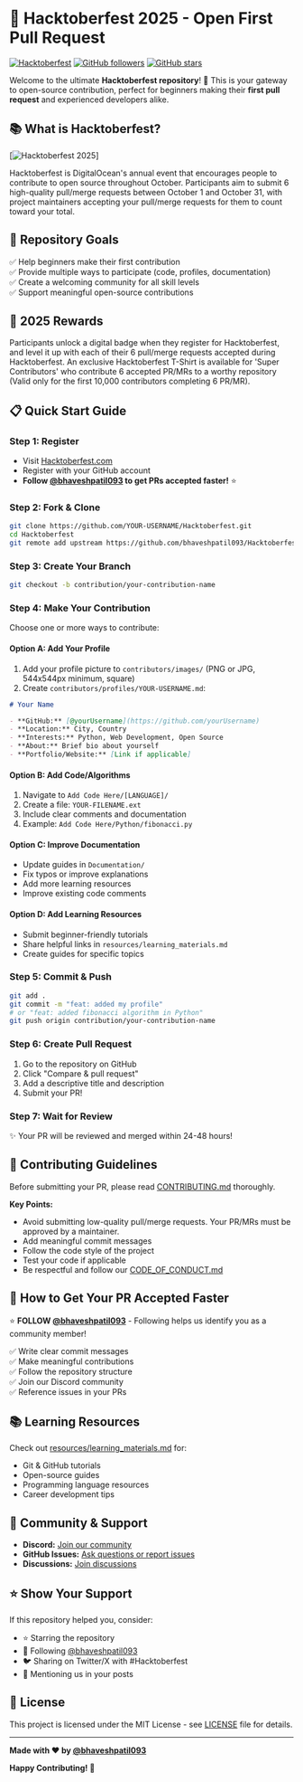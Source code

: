 # 🎃 Hacktoberfest 2025 - Open First Pull Request

[![Hacktoberfest](https://img.shields.io/badge/Hacktoberfest-2025-blueviolet)](https://hacktoberfest.com)
[![GitHub followers](https://img.shields.io/github/followers/bhaveshpatil093?style=social)](https://github.com/bhaveshpatil093)
[![GitHub stars](https://img.shields.io/github/stars/bhaveshpatil093/Hacktoberfest?style=social)](https://github.com/bhaveshpatil093/Hacktoberfest)

Welcome to the ultimate **Hacktoberfest repository**! 🚀 This is your gateway to open-source contribution, perfect for beginners making their **first pull request** and experienced developers alike.

## 📚 What is Hacktoberfest?

[![Hacktoberfest 2025](resources/Hacktoberfest.png)]

Hacktoberfest is DigitalOcean's annual event that encourages people to contribute to open source throughout October. Participants aim to submit 6 high-quality pull/merge requests between October 1 and October 31, with project maintainers accepting your pull/merge requests for them to count toward your total.

## 🎯 Repository Goals

✅ Help beginners make their first contribution  
✅ Provide multiple ways to participate (code, profiles, documentation)  
✅ Create a welcoming community for all skill levels  
✅ Support meaningful open-source contributions  

## 🎁 2025 Rewards

Participants unlock a digital badge when they register for Hacktoberfest, and level it up with each of their 6 pull/merge requests accepted during Hacktoberfest. An exclusive Hacktoberfest T-Shirt is available for 'Super Contributors' who contribute 6 accepted PR/MRs to a worthy repository (Valid only for the first 10,000 contributors completing 6 PR/MR).

## 📋 Quick Start Guide

### Step 1: Register

- Visit [Hacktoberfest.com](https://hacktoberfest.com)
- Register with your GitHub account
- **Follow [@bhaveshpatil093](https://github.com/bhaveshpatil093) to get PRs accepted faster!** ⭐

### Step 2: Fork & Clone

```bash
git clone https://github.com/YOUR-USERNAME/Hacktoberfest.git
cd Hacktoberfest
git remote add upstream https://github.com/bhaveshpatil093/Hacktoberfest.git
```

### Step 3: Create Your Branch

```bash
git checkout -b contribution/your-contribution-name
```

### Step 4: Make Your Contribution

Choose one or more ways to contribute:

#### Option A: Add Your Profile

1. Add your profile picture to `contributors/images/` (PNG or JPG, 544x544px minimum, square)
2. Create `contributors/profiles/YOUR-USERNAME.md`:

```markdown
# Your Name

- **GitHub:** [@yourUsername](https://github.com/yourUsername)
- **Location:** City, Country
- **Interests:** Python, Web Development, Open Source
- **About:** Brief bio about yourself
- **Portfolio/Website:** [Link if applicable]
```

#### Option B: Add Code/Algorithms

1. Navigate to `Add Code Here/[LANGUAGE]/`
2. Create a file: `YOUR-FILENAME.ext`
3. Include clear comments and documentation
4. Example: `Add Code Here/Python/fibonacci.py`

#### Option C: Improve Documentation

- Update guides in `Documentation/`
- Fix typos or improve explanations
- Add more learning resources
- Improve existing code comments

#### Option D: Add Learning Resources

- Submit beginner-friendly tutorials
- Share helpful links in `resources/learning_materials.md`
- Create guides for specific topics

### Step 5: Commit & Push

```bash
git add .
git commit -m "feat: added my profile" 
# or "feat: added fibonacci algorithm in Python"
git push origin contribution/your-contribution-name
```

### Step 6: Create Pull Request

1. Go to the repository on GitHub
2. Click "Compare & pull request"
3. Add a descriptive title and description
4. Submit your PR!

### Step 7: Wait for Review

✨ Your PR will be reviewed and merged within 24-48 hours!

## 📝 Contributing Guidelines

Before submitting your PR, please read [CONTRIBUTING.md](CONTRIBUTING.md) thoroughly.

**Key Points:**

- Avoid submitting low-quality pull/merge requests. Your PR/MRs must be approved by a maintainer.
- Add meaningful commit messages
- Follow the code style of the project
- Test your code if applicable
- Be respectful and follow our [CODE_OF_CONDUCT.md](CODE_OF_CONDUCT.md)

## 🚀 How to Get Your PR Accepted Faster

⭐ **FOLLOW [@bhaveshpatil093](https://github.com/bhaveshpatil093)** - Following helps us identify you as a community member!

✅ Write clear commit messages  
✅ Make meaningful contributions  
✅ Follow the repository structure  
✅ Join our Discord community  
✅ Reference issues in your PRs  

## 📚 Learning Resources

Check out [resources/learning_materials.md](resources/learning_materials.md) for:

- Git & GitHub tutorials
- Open-source guides
- Programming language resources
- Career development tips

## 🤝 Community & Support

- **Discord:** [Join our community](https://discord.gg/hacktoberfest)
- **GitHub Issues:** [Ask questions or report issues](https://github.com/bhaveshpatil093/Hacktoberfest/issues)
- **Discussions:** [Join discussions](https://github.com/bhaveshpatil093/Hacktoberfest/discussions)

## ⭐ Show Your Support

If this repository helped you, consider:

- ⭐ Starring the repository
- 🔗 Following [@bhaveshpatil093](https://github.com/bhaveshpatil093)
- 🐦 Sharing on Twitter/X with #Hacktoberfest
- 💬 Mentioning us in your posts

## 📜 License

This project is licensed under the MIT License - see [LICENSE](LICENSE) file for details.

---

**Made with ❤️ by [@bhaveshpatil093](https://github.com/bhaveshpatil093)**

**Happy Contributing! 🎉**


